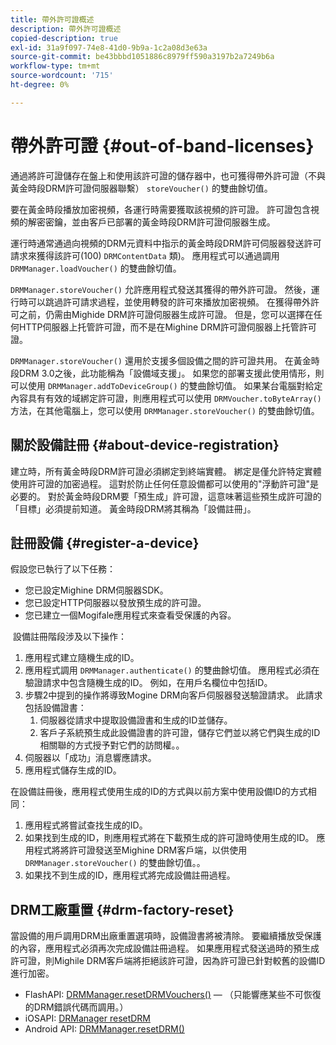 ```yaml
---
title: 帶外許可證概述
description: 帶外許可證概述
copied-description: true
exl-id: 31a9f097-74e8-41d0-9b9a-1c2a08d3e63a
source-git-commit: be43bbbd1051886c8979ff590a3197b2a7249b6a
workflow-type: tm+mt
source-wordcount: '715'
ht-degree: 0%

---
```


# 帶外許可證 {#out-of-band-licenses}

通過將許可證儲存在盤上和使用該許可證的儲存器中，也可獲得帶外許可證（不與黃金時段DRM許可證伺服器聯繫） `storeVoucher()` 的雙曲餘切值。

要在黃金時段播放加密視頻，各運行時需要獲取該視頻的許可證。 許可證包含視頻的解密密鑰，並由客戶已部署的黃金時段DRM許可證伺服器生成。

運行時通常通過向視頻的DRM元資料中指示的黃金時段DRM許可伺服器發送許可請求來獲得該許可(100) `DRMContentData` 類)。 應用程式可以通過調用 `DRMManager.loadVoucher()` 的雙曲餘切值。

`DRMManager.storeVoucher()` 允許應用程式發送其獲得的帶外許可證。 然後，運行時可以跳過許可請求過程，並使用轉發的許可來播放加密視頻。 在獲得帶外許可之前，仍需由Mighide DRM許可證伺服器生成許可證。 但是，您可以選擇在任何HTTP伺服器上托管許可證，而不是在Mighine DRM許可證伺服器上托管許可證。

`DRMManager.storeVoucher()` 還用於支援多個設備之間的許可證共用。 在黃金時段DRM 3.0之後，此功能稱為「設備域支援」。 如果您的部署支援此使用情形，則可以使用 `DRMManager.addToDeviceGroup()` 的雙曲餘切值。 如果某台電腦對給定內容具有有效的域綁定許可證，則應用程式可以使用 `DRMVoucher.toByteArray()` 方法，在其他電腦上，您可以使用 `DRMManager.storeVoucher()` 的雙曲餘切值。

## 關於設備註冊 {#about-device-registration}

建立時，所有黃金時段DRM許可證必須綁定到終端實體。 綁定是僅允許特定實體使用許可證的加密過程。 這對於防止任何任意設備都可以使用的&quot;浮動許可證&quot;是必要的。 對於黃金時段DRM要「預生成」許可證，這意味著這些預生成許可證的「目標」必須提前知道。 黃金時段DRM將其稱為「設備註冊」。

## 註冊設備 {#register-a-device}

假設您已執行了以下任務：

* 您已設定Mighine DRM伺服器SDK。
* 您已設定HTTP伺服器以發放預生成的許可證。
* 您已建立一個Mogifale應用程式來查看受保護的內容。

 設備註冊階段涉及以下操作：

1. 應用程式建立隨機生成的ID。
1. 應用程式調用 `DRMManager.authenticate()` 的雙曲餘切值。 應用程式必須在驗證請求中包含隨機生成的ID。 例如，在用戶名欄位中包括ID。
1. 步驟2中提到的操作將導致Mogine DRM向客戶伺服器發送驗證請求。 此請求包括設備證書：
   1. 伺服器從請求中提取設備證書和生成的ID並儲存。
   1. 客戶子系統預生成此設備證書的許可證，儲存它們並以將它們與生成的ID相關聯的方式授予對它們的訪問權。。
1. 伺服器以「成功」消息響應請求。
1. 應用程式儲存生成的ID。

在設備註冊後，應用程式使用生成的ID的方式與以前方案中使用設備ID的方式相同：
1. 應用程式將嘗試查找生成的ID。
1. 如果找到生成的ID，則應用程式將在下載預生成的許可證時使用生成的ID。 應用程式將將許可證發送至Mighine DRM客戶端，以供使用 `DRMManager.storeVoucher()` 的雙曲餘切值。。
1. 如果找不到生成的ID，應用程式將完成設備註冊過程。

## DRM工廠重置 {#drm-factory-reset}

當設備的用戶調用DRM出廠重置選項時，設備證書將被清除。 要繼續播放受保護的內容，應用程式必須再次完成設備註冊過程。 如果應用程式發送過時的預生成許可證，則Mighile DRM客戶端將拒絕該許可證，因為許可證已針對較舊的設備ID進行加密。

* FlashAPI: [DRMManager.resetDRMVouchers()](https://help.adobe.com/en_US/FlashPlatform/reference/actionscript/3/flash/net/drm/DRMManager.html#resetDRMVouchers())  — （只能響應某些不可恢復的DRM錯誤代碼而調用。）
* iOSAPI: [DRManager resetDRM](https://help.adobe.com/en_US/primetime/api/drm-apis/client/ios/interface_d_r_m_manager.html#a0dd6c9662428583196e0419d3ea69446)
* Android API: [DRMManager.resetDRM()](https://help.adobe.com/en_US/primetime/api/drm-apis/client/android/com/adobe/ave/drm/DRMManager.html#resetDRM(com.adobe.ave.drm.DRMOperationErrorCallback,%20com.adobe.ave.drm.DRMOperationCompleteCallback))
